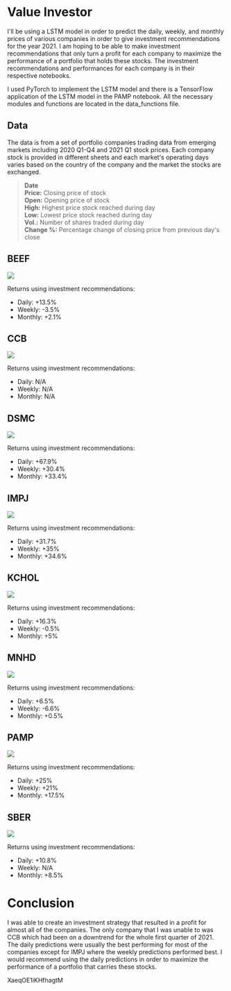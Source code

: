 # Value Investor
 
I'll be using a LSTM model in order to predict the daily, weekly, and monthly prices of various companies in order to give investment recommendations for the year 2021. I am hoping to be able to make investment recommendations that only turn a profit for each company to maximize the performance of a portfolio that holds these stocks. The investment recommendations and performances for each company is in their respective notebooks.

I used PyTorch to implement the LSTM model and there is a TensorFlow application of the LSTM model in the PAMP notebook. All the necessary modules and functions are located in the data_functions file.

## Data
The data is from a set of portfolio companies trading data from emerging markets including 2020 Q1-Q4 and 2021 Q1 stock prices. Each company stock is provided in different sheets and each market's operating days varies based on the country of the company and the market the stocks are exchanged.
> **Date**  
> **Price:** Closing price of stock  
> **Open:** Opening price of stock  
> **High:** Highest price stock reached during day  
> **Low:** Lowest price stock reached during day  
> **Vol.:** Number of shares traded during day  
> **Change %:** Percentage change of closing price from previous day's close  

## BEEF
<img src='https://i.imgur.com/ME0yA73.jpg'>

Returns using investment recommendations:
- Daily: +13.5%
- Weekly: -3.5%
- Monthly: +2.1%

## CCB
<img src='https://i.imgur.com/2LS2O8W.jpg'>

Returns using investment recommendations:
- Daily: N/A
- Weekly: N/A
- Monthly: N/A

## DSMC
<img src='https://i.imgur.com/f0nxPAm.jpg'>

Returns using investment recommendations:
- Daily: +67.9%
- Weekly: +30.4%
- Monthly: +33.4%

## IMPJ
<img src='https://i.imgur.com/zAlWU7H.jpg'>

Returns using investment recommendations:
- Daily: +31.7%
- Weekly: +35%
- Monthly: +34.6%

## KCHOL
<img src='https://i.imgur.com/F4wyaGZ.jpg'>

Returns using investment recommendations:
- Daily: +16.3%
- Weekly: -0.5%
- Monthly: +5%

## MNHD
<img src='https://i.imgur.com/IrhOzwT.jpg'>

Returns using investment recommendations:
- Daily: +6.5%
- Weekly: -6.6%
- Monthly: +0.5%

## PAMP
<img src='https://i.imgur.com/gFWF8S1.jpg'>

Returns using investment recommendations:
- Daily: +25%
- Weekly: +21%
- Monthly: +17.5%

## SBER
<img src='https://i.imgur.com/NWiL0pt.jpg'>

Returns using investment recommendations:
- Daily: +10.8%
- Weekly: N/A
- Monthly: +8.5%

# Conclusion

I was able to create an investment strategy that resulted in a profit for almost all of the companies. The only company that I was unable to was CCB which had been on a downtrend for the whole first quarter of 2021. The daily predictions were usually the best performing for most of the companies except for IMPJ where the weekly predictions performed best. I would recommend using the daily predictions in order to maximize the performance of a portfolio that carries these stocks.








XaeqOE1iKHfhagtM